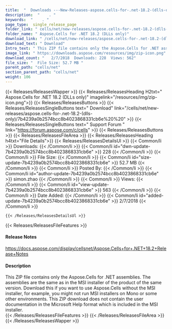```yaml
---
title:  "  Downloads ---New-Releases-aspose.cells-for-.net-18.2-(dlls-only) . " 
description:  "    . " 
keywords:  "    . " 
page_type:  single_release_page
folder_link: " cells/net/new-releases/aspose.cells-for-.net-18.2-(dlls-only)/"
folder_name: " Aspose.Cells for .NET 18.2 (DLLs only)"
download_link: " /cells/net/new-releases/aspose.cells-for-.net-18.2-(dlls-only)/7b4239a0b2574bcc8b4023868331cb6e"
download_text: " Download"
Intro_text: " This ZIP file contains only the Aspose.Cells for .NET assemblies. The assemblies..."
image_link: " https://downloads.aspose.com/resources/img/zip-icon.png"
download_count: "   2/7/2018  Downloads: 228  Views: 562"
file_size: "  File Size: 52.7 MB "
parent_path: "cells/net"
section_parent_path: "cells/net"
weight: 106 
---
```


{{< Releases/ReleasesWapper >}}
  {{< Releases/ReleasesHeading H2txt=" Aspose.Cells for .NET 18.2 (DLLs only)" imagelink="/resources/img/zip-icon.png">}}
  {{< Releases/ReleasesButtons >}}
    {{< Releases/ReleasesSingleButtons text=" Download" link="/cells/net/new-releases/aspose.cells-for-.net-18.2-(dlls-only)/7b4239a0b2574bcc8b4023868331cb6e%20%20" >}}
    {{< Releases/ReleasesSingleButtons text=" Support Forum " link="https://forum.aspose.com/c/cells" >}}
  {{< Releases/ReleasesButtons >}}
  {{< Releases/ReleasesFileArea >}}
    {{< Releases/ReleasesHeading h4txt="File Details">}}
    {{< Releases/ReleasesDetailsUl >}}
            {{< Common/li  >}} Downloads: {{< /Common/li >}} 
      {{< Common/li id="dwn-update-7b4239a0b2574bcc8b4023868331cb6e" >}} 228 {{< /Common/li >}} 
      {{< Common/li  >}} File Size: {{< /Common/li >}} 
      {{< Common/li id="size-update-7b4239a0b2574bcc8b4023868331cb6e" >}} 52.7 MB {{< /Common/li >}} 
      {{< Common/li  >}} Posted By: {{< /Common/li >}} 
      {{< Common/li id="author-update-7b4239a0b2574bcc8b4023868331cb6e" >}} simon.zhao {{< /Common/li >}} 
      {{< Common/li  >}} Views: {{< /Common/li >}} 
      {{< Common/li id="view-update-7b4239a0b2574bcc8b4023868331cb6e" >}} 563 {{< /Common/li >}} 
      {{< Common/li  >}} Date Added: {{< /Common/li >}} 
      {{< Common/li id="added-update-7b4239a0b2574bcc8b4023868331cb6e" >}} 2/7/2018 {{< /Common/li >}} 

    {{< /Releases/ReleasesDetailsUl >}}

  {{< Releases/ReleasesFileFeatures >}}
      <h4>Release Notes</h4><div><a href="https://docs.aspose.com/display/cellsnet/Aspose.Cells+for+.NET+18.2+Release+Notes">https://docs.aspose.com/display/cellsnet/Aspose.Cells+for+.NET+18.2+Release+Notes</a></div><h4>Description</h4><div class="HTMLDescription">This ZIP file contains only the Aspose.Cells for .NET assemblies. The assemblies are the same as in the MSI installer of the product of the same version. Download this if you want to use Aspose.Cells without the MSI installer, for example, you might not run MSI installers on Mono or some other environments. This ZIP download does not contain the user documentation in the Microsoft Help format which is included in the MSI installer.</div>
  {{< /Releases/ReleasesFileFeatures >}}
 {{< /Releases/ReleasesFileArea >}}
{{< /Releases/ReleasesWapper >}}


